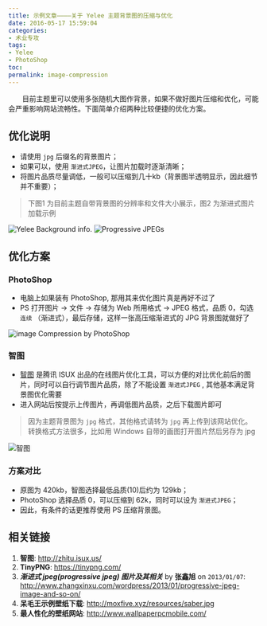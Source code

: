 ```yaml
---
title: 示例文章————关于 Yelee 主题背景图的压缩与优化
date: 2016-05-17 15:59:04
categories:
- 术业专攻
tags:
- Yelee
- PhotoShop
toc:
permalink: image-compression
---
```


　　目前主题里可以使用多张随机大图作背景，如果不做好图片压缩和优化，可能会严重影响网站流畅性。下面简单介绍两种比较便捷的优化方案。

<!-- more -->

## 优化说明

- 请使用 `jpg` 后缀名的背景图片；
- 如果可以，使用 `渐进式JPEG`，让图片加载时逐渐清晰；
- 将图片品质尽量调低，一般可以压缩到几十kb（背景图半透明显示，因此细节并不重要）；
> 下图1 为目前主题自带背景图的分辨率和文件大小展示，图2 为渐进式图片加载示例

![Yelee Background info.](/background/bg-4.jpg) ![Progressive JPEGs](/background/bg-2.jpg)

## 优化方案

### PhotoShop

- 电脑上如果装有 PhotoShop, 那用其来优化图片真是再好不过了
- PS 打开图片 → 文件 → 存储为 Web 所用格式 → JPEG 格式，品质 0，勾选 `连续` （渐进式），最后存储，这样一张高压缩渐进式的 JPG 背景图就做好了

![image Compression by PhotoShop](/background/bg-3.jpg)

### 智图

- [智图](http://zhitu.isux.us/) 是腾讯 ISUX 出品的在线图片优化工具，可以方便的对比优化前后的图片，同时可以自行调节图片品质，除了不能设置 `渐进式JPEG` , 其他基本满足背景图优化需要
- 进入网站后按提示上传图片，再调低图片品质，之后下载图片即可
> 因为主题背景图为 `jpg` 格式，其他格式请转为 `jpg` 再上传到该网站优化。转换格式方法很多，比如用 Windows 自带的画图打开图片然后另存为 jpg

![智图](/background/bg-5.jpg)

### 方案对比

- 原图为 420kb，智图选择最低品质(10)后约为 129kb；
- PhotoShop 选择品质 0，可以压缩到 62k，同时可以设为 `渐进式JPEG`；
- 因此，有条件的话更推荐使用 PS 压缩背景图。

## 相关链接

1. **智图**: <http://zhitu.isux.us/>
2. **TinyPNG**: <https://tinypng.com/>
3. ***渐进式 jpeg(progressive jpeg) 图片及其相关*** by **张鑫旭** on <code>2013/01/07</code>: <http://www.zhangxinxu.com/wordpress/2013/01/progressive-jpeg-image-and-so-on/>
4. **呆毛王示例壁纸下载**: <http://moxfive.xyz/resources/saber.jpg>
5. **最人性化的壁纸网站**: <http://www.wallpaperpcmobile.com/>
